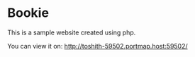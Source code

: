 # Bookie
This is a sample website created using php.

You can view it on:
http://toshith-59502.portmap.host:59502/
